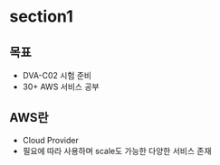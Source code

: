 # section1

## 목표

- DVA-C02 시험 준비
- 30+ AWS 서비스 공부

## AWS란

- Cloud Provider
- 필요에 따라 사용하며 scale도 가능한 다양한 서비스 존재
